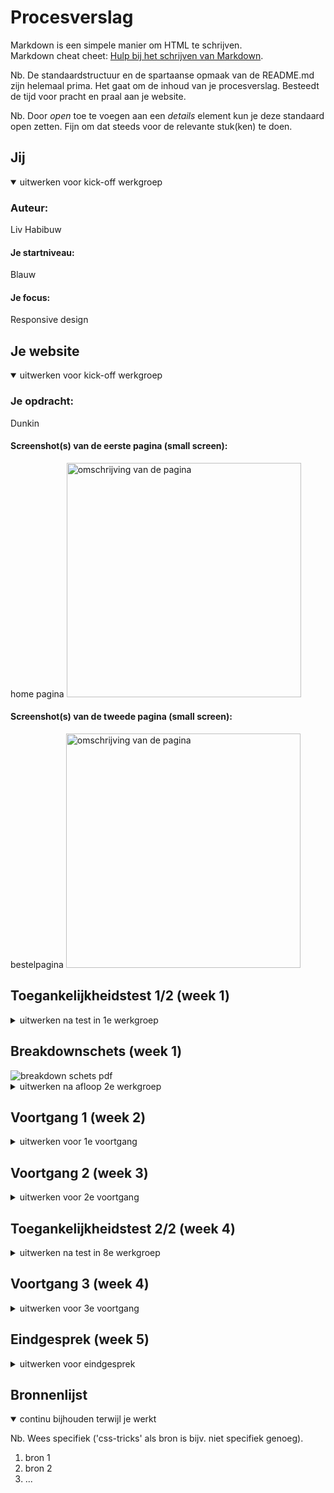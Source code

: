 # Procesverslag
Markdown is een simpele manier om HTML te schrijven.  
Markdown cheat cheet: [Hulp bij het schrijven van Markdown](https://github.com/adam-p/markdown-here/wiki/Markdown-Cheatsheet).

Nb. De standaardstructuur en de spartaanse opmaak van de README.md zijn helemaal prima. Het gaat om de inhoud van je procesverslag. Besteedt de tijd voor pracht en praal aan je website.

Nb. Door *open* toe te voegen aan een *details* element kun je deze standaard open zetten. Fijn om dat steeds voor de relevante stuk(ken) te doen.





## Jij

<details open>
  <summary>uitwerken voor kick-off werkgroep</summary>

  ### Auteur:
  Liv Habibuw

  #### Je startniveau:
  Blauw

  #### Je focus:
  Responsive design
 
</details>





## Je website

<details open>
  <summary>uitwerken voor kick-off werkgroep</summary>

  ### Je opdracht:
  Dunkin

  #### Screenshot(s) van de eerste pagina (small screen): 
  home pagina
  <img src="readme-images/homepagina.PNG" width="375px" alt="omschrijving van de pagina">

  #### Screenshot(s) van de tweede pagina (small screen):
  bestelpagina
  <img src="readme-images/bestelpagina.PNG" width="375px" alt="omschrijving van de pagina">
 
</details>



## Toegankelijkheidstest 1/2 (week 1)

<details>
  <summary>uitwerken na test in 1e werkgroep</summary>

  ### Bevindingen
  - doorzichtige vlakken achter knopen maken het onduidelijk dat het knopen zijn.
  - lettertype onduidelijk te klein.
  - lettertype onduidelijk.
  - witte letters op donkerroze achtergrond onduidelijk.
  - Slider knoppen onduidelijk.
  <img src="readme-images/silder.PNG" width="375px" alt="omschrijving van de pagina">

  #### Screenreader
  - wanneer je op een tekstvlak staat word er niet gezet waarvoor het voor textvlak is.(bijvoorbeeld je postcode invullen)
  - bestellen ging wel redelijk
  - alle klik bare elementen waren toegankelijk met tab. 
  

  Hier een omschrijving van hoe het opgelost kan worden (met indien nodig afbeeldingen)
  - dit kan met spatie en tab en tab shift bij terug.


  #### Muis en Toetsenbord 
  Hier korte omschrijving (met indien nodig afbeeldingen)

  Hier een omschrijving van hoe het opgelost kan worden (met indien nodig afbeeldingen)

  #### Motoriek (shocks, elastiekjes)
  Hier korte omschrijving (met indien nodig afbeeldingen)
  drie elastiekjes:
  - je kan niet scrollen
  - type duurt langer

  Hier een omschrijving van hoe het opgelost kan worden (met indien nodig afbeeldingen)
  - je kan wel met de pijltjes scrollen.

  #### Visueel (brillen, contrast, kleurenblind, dark/light). 
  Hier korte omschrijving (met indien nodig afbeeldingen)
  Blurred vision:
  - de kleine letters zijn niet meer leesbaar.
  - grote (kop)teksten en afbeeldingen zijn leesbaar en te zien.
  
  Hier een omschrijving van hoe het opgelost kan worden (met indien nodig afbeeldingen)
  - duidelijker contrast kleuren zwart in plaats van zwart. 
  - grotere teksten.

</details>

## Breakdownschets (week 1)
<img src='readme-images/breakdownSchets.pdf' alt='breakdown schets pdf'>

<details>
  <summary>uitwerken na afloop 2e werkgroep</summary>

  ### de hele pagina: 
  <img src="readme-images/breakdownSchets.pdf" width="375px" alt="breakdown van de hele pagina">

  ### dynamisch deel (bijv menu): 
  <img src="readme-images/dummy-plaatje.jpg" width="375px" alt="breakdown van een dynamisch deel">

  ### wellicht nog een dynamisch deel (bijv filter): 
  <img src="readme-images/dummy-plaatje.jpg" width="375px" alt="breakdown van nog een dynamisch deel">

</details>





## Voortgang 1 (week 2)

<details>
  <summary>uitwerken voor 1e voortgang</summary>

  ### Stand van zaken
  Het opzetten van de basis structuur van zowel html en css was goed te doen. 
  <img src='readme-images/HtmlCode1.jpg'>
  <img src='readme-images/CssCode1.jpg'>
  

  ### Agenda voor meeting
  samen met je groepje opstellen

  | student 1      | student 2          | student 3    | student 4        |
  | ---            | ---                | ---          | ---              |
  | dit bespreken  | en dit             | en ik dit    | en dan ik dat    |
  | en dat ook nog | dit als er tijd is | nog een punt | dit wil ik zeker |
  | ...            | ...                | ...          | ...              |


  ### Verslag van meeting
  hier na afloop snel de uitkomsten van de meeting vastleggen

  - De basis van de html code is goed.

</details>





## Voortgang 2 (week 3)

<details>
  <summary>uitwerken voor 2e voortgang</summary>

  ### Stand van zaken
  - de structuur van de website is goed en ik heb hier en daar al wat css toegepast
  - ik vind het alleen lastig om elementen de juiste maat te geven 
  - en op de plek te krijgen die ik wil.
 
  website tot nu:
  <img scr='readme-images/websitew3.png>
  
  css code: 
  <img scr='readme-images/cssw3.pdf alt='pdf css code week 3'>


  ### Agenda voor meeting
  samen met je groepje opstellen

  | student 1      | student 2          | student 3    | student 4        |
  | ---            | ---                | ---          | ---              |
  | dit bespreken  | en dit             | en ik dit    | en dan ik dat    |
  | en dat ook nog | dit als er tijd is | nog een punt | dit wil ik zeker |
  | ...            | ...                | ...          | ...              |


  ### Verslag van meeting
  hier na afloop snel de uitkomsten van de meeting vastleggen

  - De structuur van mijn css is overzichtelijk.
  - De witruimte om de website moet weg door >> body margin en padding van 0 geven.
  - De blokke moeten het juiste formaat krijgen door >> grid en min en max width te geven
  - maak afbeeldingen display: block; zodat ze binnen het scherm blijven.

</details>





## Toegankelijkheidstest 2/2 (week 4)

<details>
  <summary>uitwerken na test in 8e werkgroep</summary>

  ### Bevindingen
  Lijst met je bevindingen die in de test naar voren kwamen (geef ook aan wat er verbeterd is):

  #### Screenreader
  Hier korte omschrijving (met indien nodig afbeeldingen)

  Hier een omschrijving van hoe het opgelost kan worden (met indien nodig afbeeldingen)


  #### Muis en Toetsenbord 
  Hier korte omschrijving (met indien nodig afbeeldingen)

  Hier een omschrijving van hoe het opgelost kan worden (met indien nodig afbeeldingen)


  #### Motoriek (shocks, elastiekjes)
  Hier korte omschrijving (met indien nodig afbeeldingen)

  Hier een omschrijving van hoe het opgelost kan worden (met indien nodig afbeeldingen)


  #### Visueel (brillen, contrast, kleurenblind, dark/light). 
  Hier korte omschrijving (met indien nodig afbeeldingen)

  Hier een omschrijving van hoe het opgelost kan worden (met indien nodig afbeeldingen)

</details>





## Voortgang 3 (week 4)

<details>
  <summary>uitwerken voor 3e voortgang</summary>

  ### Stand van zaken
  De website heeft CSS maar is nog niet responsive.


  ### Agenda voor meeting
  samen met je groepje opstellen

  | student 1      | student 2          | student 3    | student 4        |
  | ---            | ---                | ---          | ---              |
  | dit bespreken  | en dit             | en ik dit    | en dan ik dat    |
  | en dat ook nog | dit als er tijd is | nog een punt | dit wil ik zeker |
  | ...            | ...                | ...          | ...              |


  ### Verslag van meeting
  hier na afloop snel de uitkomsten van de meeting vastleggen

  - Ine heeft een code geschreven waarmee de items in de header naast elkaar komen zonder dat de items die uit beeld zijn erbij komen.
  - Het is me niet gelukt om ines code toe te passen.
  - Uiteindelij heb ik zelf een code gemaakt maar nu als het scherm groter word kan ik hem niet responsive maken omdat ze niet in de zelfde container zitten.
  - de order button kan ik niet op het scherm krijgen met fixed position dan gaat er iets stuk.

</details>





## Eindgesprek (week 5)

<details>
  <summary>uitwerken voor eindgesprek</summary>

  ### Je uitkomst - karakteristiek screenshots:
  <img src="readme-images/eindresultaat.png" width="375px" alt="uitomst opdracht 1">
  


  ### Dit ging goed/Heb ik geleerd: 
  Korte omschrijving met plaatjes
  Ik heb geleerd om met js een hamburger menu te maken.
  Ik heb geleerd hoe media queries werken.
  

  <img src="readme-images/hamburgermenu.png" width="375px" alt="top">


  ### Dit was lastig/Is niet gelukt:
  Korte omschrijving met plaatjes
  De website is nog niet helemaal responsive.
  

  <img src="readme-images/responsive.png" width="375px" alt="bummer">
</details>





## Bronnenlijst

<details open>
  <summary>continu bijhouden terwijl je werkt</summary>

  Nb. Wees specifiek ('css-tricks' als bron is bijv. niet specifiek genoeg).

  1. bron 1
  2. bron 2
  3. ...

</details>
